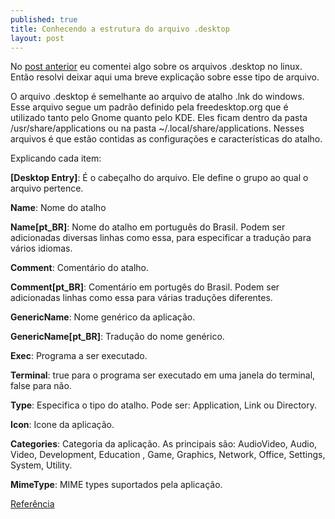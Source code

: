 ```yaml
---
published: true
title: Conhecendo a estrutura do arquivo .desktop
layout: post
---
```

No <a title="Adicionando aplicativos ao Linux" href="/2012/09/05/adicionando-aplicativos-ao-linux.html">post anterior</a> eu comentei algo sobre os arquivos .desktop no linux. Então resolvi deixar aqui uma breve explicação sobre esse tipo de arquivo.

O arquivo .desktop é semelhante ao arquivo de atalho .lnk do windows. Esse arquivo segue um padrão definido pela freedesktop.org que é utilizado tanto pelo Gnome quanto pelo KDE. Eles ficam dentro da pasta /usr/share/applications ou na pasta ~/.local/share/applications. Nesses arquivos é que estão contidas as configurações e características do atalho.

Explicando cada item:

<strong>[Desktop Entry]</strong>: É o cabeçalho do arquivo. Ele define o grupo ao qual o arquivo pertence.

<strong>Name</strong>: Nome do atalho

<strong>Name[pt_BR]</strong>: Nome do atalho em português do Brasil. Podem ser adicionadas diversas linhas como essa, para especificar a tradução para vários idiomas.

<strong>Comment</strong>: Comentário do atalho.

<strong>Comment[pt_BR]</strong>: Comentário em portugês do Brasil. Podem ser adicionadas linhas como essa para várias traduções diferentes.

<strong>GenericName</strong>: Nome genérico da aplicação.

<strong>GenericName[pt_BR]</strong>: Tradução do nome genérico.

<strong>Exec</strong>: Programa a ser executado.

<strong>Terminal</strong>: true para o programa ser executado em uma janela do terminal, false para não.

<strong>Type</strong>: Especifica o tipo do atalho. Pode ser: Application, Link ou Directory.

<strong>Icon</strong>: Icone da aplicação.

<strong>Categories</strong>: Categoria da aplicação. As principais são: AudioVideo, Audio, Video, Development, Education , Game, Graphics, Network, Office, Settings, System, Utility.

<strong>MimeType</strong>: MIME types suportados pela aplicação.

<a href="http://www2.joinville.udesc.br/~colmeia/blog/?p=68" target="_blank">Referência</a>